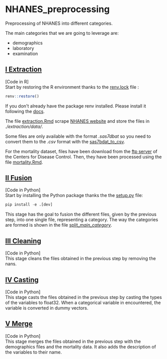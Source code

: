 # NHANES_preprocessing
Preprocessing of NHANES into different categories.

The main categories that we are going to leverage are:
- demographics
- laboratory
- examination


## [I Extraction](./extraction)
[Code in R]\
Start by restoring the R environment thanks to the [renv.lock](./renv.lock) file :
```R
renv::restore()
```
If you don't already have the package renv installed. Please install it following the [docs](https://github.com/rstudio/renv).

The file [extraction.Rmd](./extraction/extraction.Rmd) scrape [NHANES website](https://www.cdc.gov/nchs/nhanes/index.htm) and store the files in *./extraction/data/*.

Some files are only available with the format *.sas7dbat* so you need to convert them to the *.csv* format with the [sas7bdat_to_csv](./extraction/sas7bdat_to_csv.Rmd).

For the mortality dataset, files have been download from the [ftp server](https://ftp.cdc.gov/pub/health_statistics/nchs/datalinkage/linked_mortality/) of the 
Centers for Disease Control. Then, they have been processed using the file [mortality.Rmd](./extraction/mortality.Rmd).

## [II Fusion](./fusion)
[Code in Python]\
Start by installing the Python package thanks the the [setup.py](./setup.py) file:
```Python
pip install -e .[dev]
```
This stage has the goal to fusion the different files, given by the previous step, into one single file, representing a category. The way the categories are formed is shown in the file [split_*main_category*](./fusion/splitting/split_examination.json).


## [III Cleaning](./cleaning)
[Code in Python]\
This stage cleans the files obtained in the previous step by removing the nans.


## [IV Casting](./casting)
[Code in Python]\
This stage casts the files obtained in the previous step by casting the types of the variables to float32. When a categorical variable in encountered, the variable is converted in dummy vectors.


## [V Merge](./merge)
[Code in Python]\
This stage merges the files obtained in the previous step with the demographics files and the mortality data. It also adds the description of the variables to their name.
